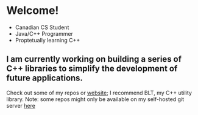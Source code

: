 # Welcome!
- Canadian CS Student
- Java/C++ Programmer
- Proptetually learning C++

I am currently working on building a series of C++ libraries to simplify the development of future applications.
---
Check out some of my repos or [website](https://tpgc.me/); I recommend BLT, my C++ utility library.
Note: some repos might only be available on my self-hosted git server [here](https://git.tpgc.me)
